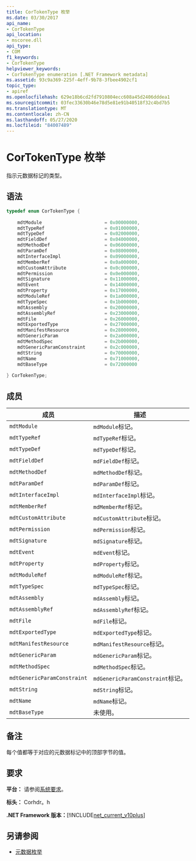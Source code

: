 ```yaml
---
title: CorTokenType 枚举
ms.date: 03/30/2017
api_name:
- CorTokenType
api_location:
- mscoree.dll
api_type:
- COM
f1_keywords:
- CorTokenType
helpviewer_keywords:
- CorTokenType enumeration [.NET Framework metadata]
ms.assetid: 93c9a369-225f-4eff-9b78-3fbee4902cf1
topic_type:
- apiref
ms.openlocfilehash: 629e18b6cd2fd7910804ecc608a45d2406dddea1
ms.sourcegitcommit: 03fec33630b46e78d5e81e91b40518f32c4bd7b5
ms.translationtype: MT
ms.contentlocale: zh-CN
ms.lasthandoff: 05/27/2020
ms.locfileid: "84007489"
---
```

# <a name="cortokentype-enumeration"></a>CorTokenType 枚举
指示元数据标记的类型。  
  
## <a name="syntax"></a>语法  
  
```cpp  
typedef enum CorTokenType {  
  
    mdtModule                       = 0x00000000,  
    mdtTypeRef                      = 0x01000000,  
    mdtTypeDef                      = 0x02000000,  
    mdtFieldDef                     = 0x04000000,  
    mdtMethodDef                    = 0x06000000,  
    mdtParamDef                     = 0x08000000,  
    mdtInterfaceImpl                = 0x09000000,  
    mdtMemberRef                    = 0x0a000000,  
    mdtCustomAttribute              = 0x0c000000,  
    mdtPermission                   = 0x0e000000,  
    mdtSignature                    = 0x11000000,  
    mdtEvent                        = 0x14000000,  
    mdtProperty                     = 0x17000000,  
    mdtModuleRef                    = 0x1a000000,  
    mdtTypeSpec                     = 0x1b000000,  
    mdtAssembly                     = 0x20000000,  
    mdtAssemblyRef                  = 0x23000000,  
    mdtFile                         = 0x26000000,  
    mdtExportedType                 = 0x27000000,  
    mdtManifestResource             = 0x28000000,  
    mdtGenericParam                 = 0x2a000000,  
    mdtMethodSpec                   = 0x2b000000,  
    mdtGenericParamConstraint       = 0x2c000000,  
    mdtString                       = 0x70000000,  
    mdtName                         = 0x71000000,  
    mdtBaseType                     = 0x72000000  
  
} CorTokenType;  
```  
  
## <a name="members"></a>成员  
  
|成员|描述|  
|------------|-----------------|  
|`mdtModule`|`mdModule`标记。|  
|`mdtTypeRef`|`mdTypeRef`标记。|  
|`mdtTypeDef`|`mdTypeDef`标记。|  
|`mdtFieldDef`|`mdFieldDef`标记。|  
|`mdtMethodDef`|`mdMethodDef`标记。|  
|`mdtParamDef`|`mdParamDef`标记。|  
|`mdtInterfaceImpl`|`mdInterfaceImpl`标记。|  
|`mdtMemberRef`|`mdMemberRef`标记。|  
|`mdtCustomAttribute`|`mdCustomAttribute`标记。|  
|`mdtPermission`|`mdPermission`标记。|  
|`mdtSignature`|`mdSignature`标记。|  
|`mdtEvent`|`mdEvent`标记。|  
|`mdtProperty`|`mdProperty`标记。|  
|`mdtModuleRef`|`mdModuleRef`标记。|  
|`mdtTypeSpec`|`mdTypeSpec`标记。|  
|`mdtAssembly`|`mdAssembly`标记。|  
|`mdtAssemblyRef`|`mdAssemblyRef`标记。|  
|`mdtFile`|`mdFile`标记。|  
|`mdtExportedType`|`mdExportedType`标记。|  
|`mdtManifestResource`|`mdManifestResource`标记。|  
|`mdtGenericParam`|`mdGenericParam`标记。|  
|`mdtMethodSpec`|`mdMethodSpec`标记。|  
|`mdtGenericParamConstraint`|`mdGenericParamConstraint`标记。|  
|`mdtString`|`mdString`标记。|  
|`mdtName`|`mdName`标记。|  
|`mdtBaseType`|未使用。|  
  
## <a name="remarks"></a>备注  
 每个值都等于对应的元数据标记中的顶部字节的值。  
  
## <a name="requirements"></a>要求  
 **平台：** 请参阅[系统要求](../../get-started/system-requirements.md)。  
  
 **标头：** Corhdr。h  
  
 **.NET Framework 版本：**[!INCLUDE[net_current_v10plus](../../../../includes/net-current-v10plus-md.md)]  
  
## <a name="see-also"></a>另请参阅

- [元数据枚举](metadata-enumerations.md)
